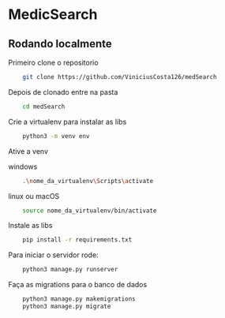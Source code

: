 # MedicSearch

## Rodando localmente

Primeiro clone o repositorio

```bash
    git clone https://github.com/ViniciusCosta126/medSearch
```

Depois de clonado entre na pasta

```bash
    cd medSearch
```

Crie a virtualenv para instalar as libs

```bash
    python3 -m venv env
```
Ative a venv

windows
```bash
    .\nome_da_virtualenv\Scripts\activate
``` 

linux ou macOS
```bash
    source nome_da_virtualenv/bin/activate 
``` 

Instale as libs
```bash
    pip install -r requirements.txt
``` 

Para iniciar o servidor rode:
```bash
    python3 manage.py runserver
```
Faça as migrations para o banco de dados
```bash
    python3 manage.py makemigrations
    python3 manage.py migrate
```